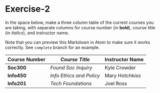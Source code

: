 # Exercise-2
In the space below, make a three column table of the current courses you are taking, with separate columns for course number (in **bold**), course title (in _italics_), and instructor name.

Note that you can preview this Markdown in Atom to make sure it works correctly. See `complete` branch for an example.


|**Course Number**| _Course Title_ | Instructor Name |
| --- | --- | --- |
| **Soc300** | _Found Soc Inquiry_ | Kyle Crowder |
| **Info450** | _Info Ethics and Policy_ | Mary Hotchkiss |
| **Info201** | _Tech Foundations_ | Joel Ross |
